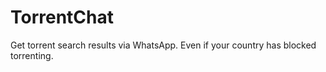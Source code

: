 # TorrentChat
Get torrent search results via WhatsApp. Even if your country has blocked torrenting.
